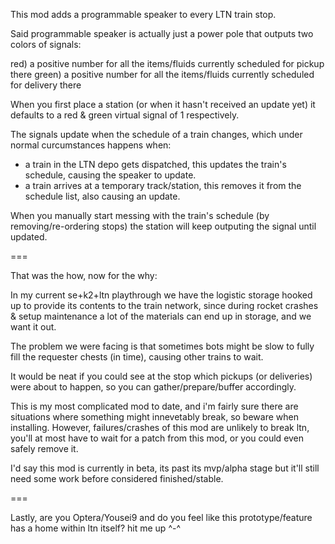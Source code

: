 This mod adds a programmable speaker to every LTN train stop.

Said programmable speaker is actually just a power pole that outputs two colors of signals:

red) a positive number for all the items/fluids currently scheduled for pickup there
green) a positive number for all the items/fluids currently scheduled for delivery there

When you first place a station (or when it hasn't received an update yet) it defaults to a red & green virtual signal of 1 respectively.

The signals update when the schedule of a train changes, which under normal curcumstances happens when:
- a train in the LTN depo gets dispatched, this updates the train's schedule, causing the speaker to update.
- a train arrives at a temporary track/station, this removes it from the schedule list, also causing an update.

When you manually start messing with the train's schedule (by removing/re-ordering stops) the station will keep outputing the signal until updated.

===

That was the how, now for the why:

In my current se+k2+ltn playthrough we have the logistic storage hooked up to provide its contents to the train network,
since during rocket crashes & setup maintenance a lot of the materials can end up in storage, and we want it out.

The problem we were facing is that sometimes bots might be slow to fully fill the requester chests (in time), causing other trains to wait.

It would be neat if you could see at the stop which pickups (or deliveries) were about to happen, so you can gather/prepare/buffer accordingly.

This is my most complicated mod to date, and i'm fairly sure there are situations where something might innevetably break, so beware when installing.
However, failures/crashes of this mod are unlikely to break ltn, you'll at most have to wait for a patch from this mod, or you could even safely remove it.

I'd say this mod is currently in beta, its past its mvp/alpha stage but it'll still need some work before considered finished/stable.

===

Lastly, are you Optera/Yousei9 and do you feel like this prototype/feature has a home within ltn itself? hit me up ^-^
